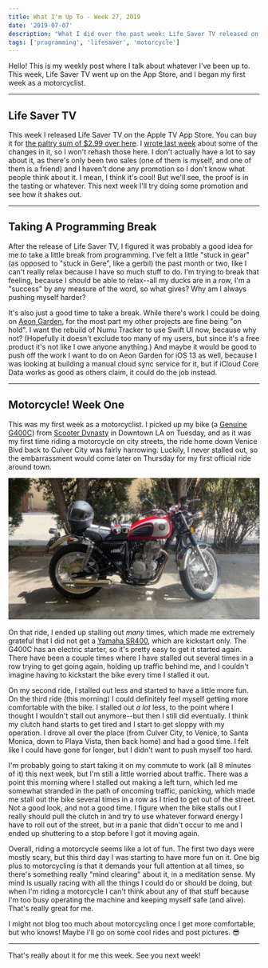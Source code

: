 ```yaml
---
title: What I'm Up To - Week 27, 2019
date: '2019-07-07'
description: "What I did over the past week: Life Saver TV released on the App Store! Plus, my first week as a motorcyclist"
tags: ['programming', 'lifesaver', 'motorcycle']
---
```


Hello! This is my weekly post where I talk about whatever I've been up to. This week, Life Saver TV went up on the App Store, and I began my first week as a motorcyclist.

---

## Life Saver TV

This week I released Life Saver TV on the Apple TV App Store. You can buy it for [the paltry sum of $2.99 over here](https://apps.apple.com/ca/app/life-saver-tv/id1470667717). I [wrote last week](/wiut-2019-week-26/) about some of the changes in it, so I won't rehash those here. I don't actually have a lot to say about it, as there's only been two sales (one of them is myself, and one of them is a friend) and I haven't done any promotion so I don't know what people think about it. I mean, I think it's cool! But we'll see, the proof is in the tasting or whatever. This next week I'll try doing some promotion and see how it shakes out.

---

## Taking A Programming Break

After the release of Life Saver TV, I figured it was probably a good idea for me to take a little break from programming. I've felt a little "stuck in gear" (as opposed to "stuck in Gere", like a gerbil) the past month or two, like I can't really relax because I have so much stuff to do. I'm trying to break that feeling, because I should be able to relax--all my ducks are in a row, I'm a "success" by any measure of the word, so what gives? Why am I always pushing myself harder?

It's also just a good time to take a break. While there's work I could be doing on [Aeon Garden](https://aeongarden.dev), for the most part my other projects are fine being "on hold". I want the rebuild of Numu Tracker to use Swift UI now, because why not? (Hopefully it doesn't exclude too many of my users, but since it's a free product it's not like I owe anyone anything.) And maybe it would be good to push off the work I want to do on Aeon Garden for iOS 13 as well, because I was looking at building a manual cloud sync service for it, but if iCloud Core Data works as good as others claim, it could do the job instead.

---

## Motorcycle! Week One

This was my first week as a motorcyclist. I picked up my bike (a [Genuine G400C](http://www.genuinescooters.com/g400c.html)) from [Scooter Dynasty](https://www.scooterdynasty.com) in Downtown LA on Tuesday, and as it was my first time riding a motorcycle on city streets, the ride home down Venice Blvd back to Culver City was fairly harrowing. Luckily, I never stalled out, so the embarrassment would come later on Thursday for my first official ride around town.

![Brad's G400C after the first ride home](brad-g400c.jpeg "Brad's G400C after the first ride home")

On that ride, I ended up stalling out _many_ times, which made me extremely grateful that I did not get a [Yamaha SR400](https://www.yamahamotorsports.com/sport-heritage/models/sr400), which are kickstart only. The G400C has an electric starter, so it's pretty easy to get it started again. There have been a couple times where I have stalled out several times in a row trying to get going again, holding up traffic behind me, and I couldn't imagine having to kickstart the bike every time I stalled it out.

On my second ride, I stalled out less and started to have a little more fun. On the third ride (this morning) I could definitely feel myself getting more comfortable with the bike. I stalled out _a lot_ less, to the point where I thought I wouldn't stall out anymore--but then I still did eventually. I think my clutch hand starts to get tired and I start to get sloppy with my operation. I drove all over the place (from Culver City, to Venice, to Santa Monica, down to Playa Vista, then back home) and had a good time. I felt like I could have gone for longer, but I didn't want to push myself too hard.

I'm probably going to start taking it on my commute to work (all 8 minutes of it) this next week, but I'm still a little worried about traffic. There was a point this morning where I stalled out making a left turn, which led me somewhat stranded in the path of oncoming traffic, panicking, which made me stall out the bike several times in a row as I tried to get out of the street. Not a good look, and not a good time. I figure when the bike stalls out I really should pull the clutch in and try to use whatever forward energy I have to roll out of the street, but in a panic that didn't occur to me and I ended up shuttering to a stop before I got it moving again.

Overall, riding a motorcycle seems like a lot of fun. The first two days were mostly scary, but this third day I was starting to have more fun on it. One big plus to motorcycling is that it demands your full attention at all times, so there's something really "mind clearing" about it, in a meditation sense. My mind is usually racing with all the things I could do or should be doing, but when I'm riding a motorcycle I can't think about any of that stuff because I'm too busy operating the machine and keeping myself safe (and alive). That's really great for me.

I might not blog too much about motorcycling once I get more comfortable, but who knows! Maybe I'll go on some cool rides and post pictures. 😎

---

That's really about it for me this week. See you next week!

